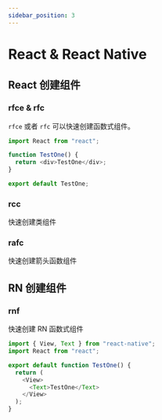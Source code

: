 ```yaml
---
sidebar_position: 3
---
```


# React & React Native

## React 创建组件

### rfce & rfc

`rfce` 或者 `rfc` 可以快速创建函数式组件。

```ts
import React from "react";

function TestOne() {
  return <div>TestOne</div>;
}

export default TestOne;
```

### rcc

快速创建类组件

### rafc

快速创建箭头函数组件

## RN 创建组件

### rnf

快速创建 RN 函数式组件

```ts
import { View, Text } from "react-native";
import React from "react";

export default function TestOne() {
  return (
    <View>
      <Text>TestOne</Text>
    </View>
  );
}
```

